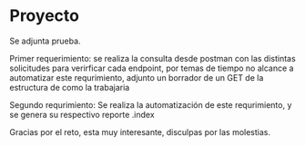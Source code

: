 # Proyecto

Se adjunta prueba. 

Primer requerimiento: se realiza la consulta desde postman con las distintas solicitudes para verirficar cada endpoint, por temas de tiempo no alcance a automatizar este requrimiento, adjunto un borrador de un GET de la estructura de como la trabajaria

Segundo requrimiento: Se realiza la automatización de este requrimiento, y se genera su respectivo reporte .index

Gracias por el reto, esta muy interesante, disculpas por las molestias. 
